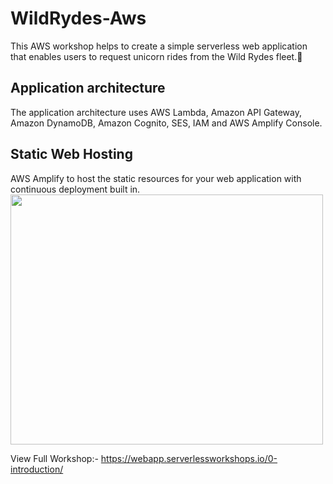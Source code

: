 # WildRydes-Aws

This AWS workshop helps to create a simple serverless web application that enables users to request unicorn rides from the Wild Rydes fleet.🦄

<h2>Application architecture</h2>
The application architecture uses AWS Lambda, Amazon API Gateway, Amazon DynamoDB, Amazon Cognito, SES, IAM and AWS Amplify Console.

<h2>Static Web Hosting</h2>
AWS Amplify to host the static resources for your web application with continuous deployment built in.
<br>
<img width="500" height="400" src="https://github.com/Shruti-T/WildRydes-Aws/blob/main/images/For%20Readme/HomePg.gif">

View Full Workshop:- https://webapp.serverlessworkshops.io/0-introduction/
